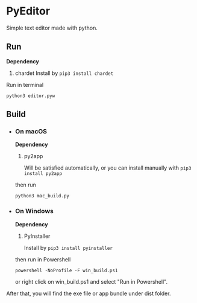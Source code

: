 # PyEditor
Simple text editor made with python.

## Run
**Dependency**
1. chardet
   Install by `pip3 install chardet`

Run in terminal
```
python3 editor.pyw
```
## Build
- ### On macOS
  
   **Dependency**
   
   1. py2app

      Will be satisfied automatically, 
      or you can install manually with `pip3 install py2app`
   
   then run
   ```
   python3 mac_build.py
   ```
   
- ### On Windows
   **Dependency**

   1. PyInstaller

      Install by `pip3 install pyinstaller`

   then run in Powershell

   ```
   powershell -NoProfile -F win_build.ps1
   ```
   
   or right click on win_build.ps1 and select "Run in Powershell".



After that, you will find the exe file or app bundle under dist folder.
